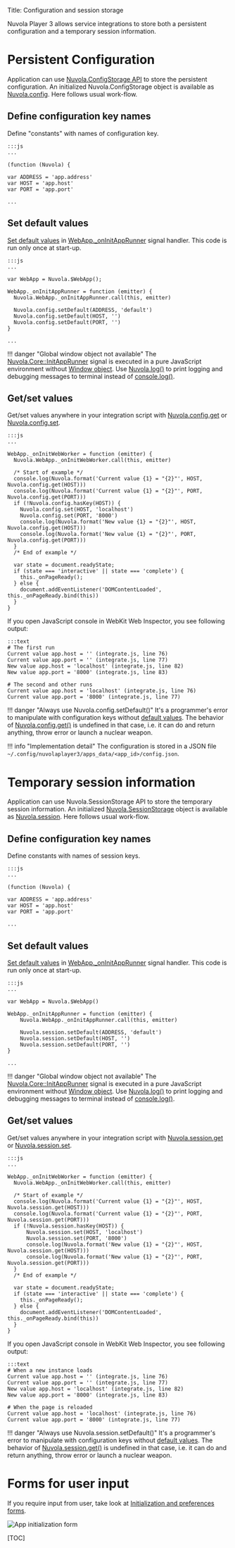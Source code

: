 Title: Configuration and session storage

Nuvola Player 3 allows service integrations to store both a persistent configuration and a temporary
session information.

Persistent Configuration
========================

Application can use [Nuvola.ConfigStorage API](apiref>Nuvola.ConfigStorage) to store the persistent
configuration. An initialized Nuvola.ConfigStorage object is available as
[Nuvola.config](apiref>Nuvola.config). Here follows usual work-flow.

Define configuration key names
------------------------------

Define "constants" with names of configuration key.

    :::js
    ...

    (function (Nuvola) {

    var ADDRESS = 'app.address'
    var HOST = 'app.host'
    var PORT = 'app.port'

    ...

Set default values
------------------

[Set default values](apiref>Nuvola.KeyValueStorage.setDefault) in
[WebApp._onInitAppRunner](apiref>Nuvola.WebApp._onInitAppRunner) signal handler. This code is run
only once at start-up.

    :::js
    ...

    var WebApp = Nuvola.$WebApp();

    WebApp._onInitAppRunner = function (emitter) {
      Nuvola.WebApp._onInitAppRunner.call(this, emitter)

      Nuvola.config.setDefault(ADDRESS, 'default')
      Nuvola.config.setDefault(HOST, '')
      Nuvola.config.setDefault(PORT, '')
    }

    ...

!!! danger "Global window object not available"
    The [Nuvola.Core::InitAppRunner](apiref>Nuvola.Core%3A%3AInitAppRunner) signal is executed in a
    pure JavaScript environment without [Window object](https://developer.mozilla.org/en/docs/Web/API/Window).
    Use [Nuvola.log()](apiref>Nuvola.log) to print logging and debugging messages to terminal
    instead of [console.log()](https://developer.mozilla.org/en-US/docs/Web/API/console.log).

Get/set values
--------------

Get/set values anywhere in your integration script with
[Nuvola.config.get](apiref>Nuvola.KeyValueStorage.get) or
[Nuvola.config.set](apiref>Nuvola.KeyValueStorage.set).

    :::js
    ...

    WebApp._onInitWebWorker = function (emitter) {
      Nuvola.WebApp._onInitWebWorker.call(this, emitter)

      /* Start of example */
      console.log(Nuvola.format('Current value {1} = "{2}"', HOST, Nuvola.config.get(HOST)))
      console.log(Nuvola.format('Current value {1} = "{2}"', PORT, Nuvola.config.get(PORT)))
      if (!Nuvola.config.hasKey(HOST)) {
        Nuvola.config.set(HOST, 'localhost')
        Nuvola.config.set(PORT, '8000')
        console.log(Nuvola.format('New value {1} = "{2}"', HOST, Nuvola.config.get(HOST)))
        console.log(Nuvola.format('New value {1} = "{2}"', PORT, Nuvola.config.get(PORT)))
      }
      /* End of example */

      var state = document.readyState;
      if (state === 'interactive' || state === 'complete') {
        this._onPageReady();
      } else {
        document.addEventListener('DOMContentLoaded', this._onPageReady.bind(this))
      }
    }

If you open JavaScript console in WebKit Web Inspector, you see following output:

    :::text
    # The first run
    Current value app.host = '' (integrate.js, line 76)
    Current value app.port = '' (integrate.js, line 77)
    New value app.host = 'localhost' (integrate.js, line 82)
    New value app.port = '8000' (integrate.js, line 83)

    # The second and other runs
    Current value app.host = 'localhost' (integrate.js, line 76)
    Current value app.port = '8000' (integrate.js, line 77)

!!! danger "Always use Nuvola.config.setDefault()"
    It's a programmer's error to manipulate with configuration keys without
    [default values](apiref>Nuvola.KeyValueStorage.setDefault).  The behavior of
    [Nuvola.config.get()](apiref>Nuvola.KeyValueStorage.get) is undefined in that case,
    i.e. it can do and return anything, throw error or launch a nuclear weapon.

!!! info "Implementation detail"
    The configuration is stored in a JSON file
    `` ~/.config/nuvolaplayer3/apps_data/<app_id>/config.json``.

Temporary session information
=============================

Application can use Nuvola.SessionStorage API to store the temporary session information. An
initialized [Nuvola.SessionStorage](apiref>Nuvola.SessionStorage) object is available as
[Nuvola.session](apiref>Nuvola.session). Here follows usual work-flow.

Define configuration key names
------------------------------

Define constants with names of session keys.

    :::js
    ...

    (function (Nuvola) {

    var ADDRESS = 'app.address'
    var HOST = 'app.host'
    var PORT = 'app.port'

    ...

Set default values
------------------

[Set default values](apiref>Nuvola.KeyValueStorage.setDefault) in
[WebApp._onInitAppRunner](apiref>Nuvola.WebApp._onInitAppRunner) signal handler. This code is run
only once at start-up.

    :::js
    ...

    var WebApp = Nuvola.$WebApp()

    WebApp._onInitAppRunner = function (emitter) {
        Nuvola.WebApp._onInitAppRunner.call(this, emitter)

        Nuvola.session.setDefault(ADDRESS, 'default')
        Nuvola.session.setDefault(HOST, '')
        Nuvola.session.setDefault(PORT, '')
    }

    ...

!!! danger "Global window object not available"
    The [Nuvola.Core::InitAppRunner](apiref>Nuvola.Core%3A%3AInitAppRunner) signal is executed in a
    pure JavaScript environment without [Window object](https://developer.mozilla.org/en/docs/Web/API/Window).
    Use [Nuvola.log()](apiref>Nuvola.log) to print logging and debugging messages to terminal
    instead of [console.log()](https://developer.mozilla.org/en-US/docs/Web/API/console.log).

Get/set values
--------------

Get/set values anywhere in your integration script with
[Nuvola.session.get](apiref>Nuvola.KeyValueStorage.get) or
[Nuvola.session.set](apiref>Nuvola.KeyValueStorage.set).

    :::js
    ...

    WebApp._onInitWebWorker = function (emitter) {
      Nuvola.WebApp._onInitWebWorker.call(this, emitter)

      /* Start of example */
      console.log(Nuvola.format('Current value {1} = "{2}"', HOST, Nuvola.session.get(HOST)))
      console.log(Nuvola.format('Current value {1} = "{2}"', PORT, Nuvola.session.get(PORT)))
      if (!Nuvola.session.hasKey(HOST)) {
          Nuvola.session.set(HOST, 'localhost')
          Nuvola.session.set(PORT, '8000')
          console.log(Nuvola.format('New value {1} = "{2}"', HOST, Nuvola.session.get(HOST)))
          console.log(Nuvola.format('New value {1} = "{2}"', PORT, Nuvola.session.get(PORT)))
      }
      /* End of example */

      var state = document.readyState;
      if (state === 'interactive' || state === 'complete') {
        this._onPageReady();
      } else {
        document.addEventListener('DOMContentLoaded', this._onPageReady.bind(this))
      }
    }

If you open JavaScript console in WebKit Web Inspector, you see following output:

    :::text
    # When a new instance loads
    Current value app.host = '' (integrate.js, line 76)
    Current value app.port = '' (integrate.js, line 77)
    New value app.host = 'localhost' (integrate.js, line 82)
    New value app.port = '8000' (integrate.js, line 83)

    # When the page is reloaded
    Current value app.host = 'localhost' (integrate.js, line 76)
    Current value app.port = '8000' (integrate.js, line 77)

!!! danger "Always use Nuvola.session.setDefault()"
    It's a programmer's error to manipulate with configuration keys without
    [default values](apiref>Nuvola.KeyValueStorage.setDefault). The behavior of
    [Nuvola.session.get()](apiref>Nuvola.KeyValueStorage.get) is undefined in that case,
    i.e. it can do and return anything, throw error or launch a nuclear weapon.

Forms for user input
====================

If you require input from user, take look at
[Initialization and preferences forms](:apps/initialization-and-preferences-forms.html).

![App initialization form](:images/guide/form_fields_example.png)


[TOC]
